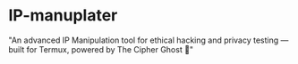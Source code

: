 # IP-manuplater
"An advanced IP Manipulation tool for ethical hacking and privacy testing — built for Termux, powered by The Cipher Ghost 👻"
